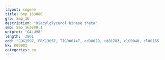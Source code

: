 ```yaml
---
layout: smgene
title: Smp_163080
grp: Smp_16
description: "Diacylglycerol kinase theta"
smp: Smp_163080.1
uniprot: "G4LUV8"
length:  3861
cdd: "COG1597, PRK13057, TIGR00147, cd00029, cd01783, cl00040, cl00155, cl01255, cl02440, pfam00130, pfam00609, pfam00781, pfam00788, smart00045, smart00046, smart00109, smart00314"
kk: K00901
categories: sm
---
```

